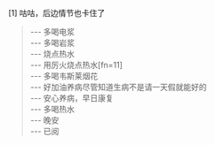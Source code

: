 
[1] 咕咕，后边情节也卡住了
>--- 多喝电浆<br>
>--- 多喝岩浆<br>
>--- 烧点热水<br>
>--- 用厉火烧点热水[fn=11]<br>
>--- 多喝韦斯莱烟花<br>
>--- 好加油养病尽管知道生病不是请一天假就能好的<br>
>--- 安心养病，早日康复<br>
>--- 多喝热水<br>
>--- 晚安<br>
>--- 已阅<br>
